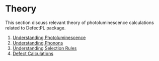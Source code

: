 # Theory

This section discuss relevant theory of photoluminescence calculations related to DefectPL package.

1. [Understanding Photoluminescence](theory/photoluminescence.md)
2. [Understanding Phonons](theory/phonons.md)
3. [Understanding Selection Rules](theory/selection_rule.md)
4. [Defect Calculations](theory/defect_calculations.md)